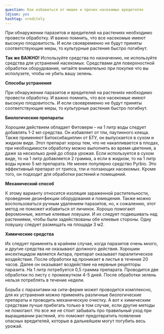 ```yaml
---
question: Как избавиться от мошек и прочих насекомых вредителях
ldjson: yes 
hashtag: vreditely
---
```


При обнаружении паразитов и вредителей на растениях необходимо провести обработку. И важно помнить, что все насекомые имеют высокую плодовитость. И если своевременно не будут приняты соответствующие меры, то культурные растения быстро погибнут.

**Так же ВАЖНО!**
Используйте средства по назначению, не используйте средства для устранений насекомых. Средствами для поверхностной обработки оборудования, читайте внимательно при покупке что вы исполузете, чтобы не убить вашу зелень.


**Способы устранения**

При обнаружении паразитов и вредителей на растениях необходимо провести обработку. И важно помнить, что все насекомые имеют высокую плодовитость. И если своевременно не будут приняты соответствующие меры, то культурные растения быстро погибнут.

**Биологические препараты**

Хорошим действием обладает Фитоверм – на 1 литр воды следует добавлять 1-2 мл средства. Он избавляет от тли, паутинного клеща. Также применяют Битоксибациллин от БТУ, он выпускается в сухом и жидком виде. Этот препарат хорош тем, что не накапливается в плодах, при необходимости обработку можно выполнять во время цветения, а даже за несколько дней до сбора урожая. Если используется в сухом виде, то на 1 литр добавляется 2 грамма, а если в жидком, то на 1 литр воды нужно 5 мл препарата. Не менее популярно средство Pyrbio. Это эффективный препарат от трипса, тли и ползающих насекомых. Кроме того, он подходит для обработки растений и помещений.

**Механический способ**

К этому варианту относится изоляция зараженной растительности, проведение дезинфекции оборудования и помещения. Также можно воспользоваться ручным удалением паразитов, но, к сожалению, этот метод не поможет избавиться от личинок. Хорошо помогают феромонные, желтые клеевые ловушки. И их следует подвешивать над растениями, чтобы были задействованы обе клеевые стороны. Одну ловушку следует размещать на площади 3 м2.

**Химические средства**

Их следует применять в крайнем случае, когда паразитов очень много, и другие средства не оказывают должного действия. Хорошим инсектицидом является Актара, препарат оказывает паралитическое воздействие. После обработки яд проникает в листья в течение 20 часов. Далее он оказывает воздействие на нервные рецепторы паразита. На 1 литр потребуется 0,5 грамма препарата. Проводится две обработки по листу с промежутком 4-5 дней. После обработки зелень нельзя потреблять в течение недели.

Борьба с паразитами на сити-ферме может проводится комплексно, для их устранения можно применять различные биологические препараты и проводить механическую очистку. А вот к химическим средствам лучше прибегать только в том случае, если другие методы не помогают. Но все же не стоит забывать про правильный уход при выращивании растений, это поможет предотвратить появление опасных вредителей, которые в дальнейшем могут погубить весь урожай.

